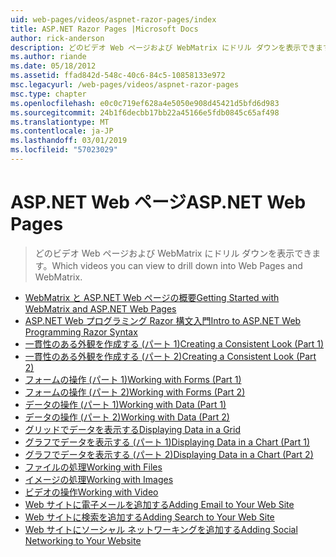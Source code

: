 ```yaml
---
uid: web-pages/videos/aspnet-razor-pages/index
title: ASP.NET Razor Pages |Microsoft Docs
author: rick-anderson
description: どのビデオ Web ページおよび WebMatrix にドリル ダウンを表示できます。
ms.author: riande
ms.date: 05/18/2012
ms.assetid: ffad842d-548c-40c6-84c5-10858133e972
msc.legacyurl: /web-pages/videos/aspnet-razor-pages
msc.type: chapter
ms.openlocfilehash: e0c0c719ef628a4e5050e908d45421d5bfd6d983
ms.sourcegitcommit: 24b1f6decbb17bb22a45166e5fdb0845c65af498
ms.translationtype: MT
ms.contentlocale: ja-JP
ms.lasthandoff: 03/01/2019
ms.locfileid: "57023029"
---
```

<a name="aspnet-web-pages"></a><span data-ttu-id="3dca0-103">ASP.NET Web ページ</span><span class="sxs-lookup"><span data-stu-id="3dca0-103">ASP.NET Web Pages</span></span>
=================
> <span data-ttu-id="3dca0-104">どのビデオ Web ページおよび WebMatrix にドリル ダウンを表示できます。</span><span class="sxs-lookup"><span data-stu-id="3dca0-104">Which videos you can view to drill down into Web Pages and WebMatrix.</span></span>


- [<span data-ttu-id="3dca0-105">WebMatrix と ASP.NET Web ページの概要</span><span class="sxs-lookup"><span data-stu-id="3dca0-105">Getting Started with WebMatrix and ASP.NET Web Pages</span></span>](getting-started-with-webmatrix-and-aspnet-web-pages.md)
- [<span data-ttu-id="3dca0-106">ASP.NET Web プログラミング Razor 構文入門</span><span class="sxs-lookup"><span data-stu-id="3dca0-106">Intro to ASP.NET Web Programming Razor Syntax</span></span>](introduction-to-aspnet-web-programming-using-the-razor-syntax.md)
- [<span data-ttu-id="3dca0-107">一貫性のある外観を作成する (パート 1)</span><span class="sxs-lookup"><span data-stu-id="3dca0-107">Creating a Consistent Look (Part 1)</span></span>](creating-a-consistent-look-part-1.md)
- [<span data-ttu-id="3dca0-108">一貫性のある外観を作成する (パート 2)</span><span class="sxs-lookup"><span data-stu-id="3dca0-108">Creating a Consistent Look (Part 2)</span></span>](creating-a-consistent-look-part-2.md)
- [<span data-ttu-id="3dca0-109">フォームの操作 (パート 1)</span><span class="sxs-lookup"><span data-stu-id="3dca0-109">Working with Forms (Part 1)</span></span>](working-with-forms-part-1.md)
- [<span data-ttu-id="3dca0-110">フォームの操作 (パート 2)</span><span class="sxs-lookup"><span data-stu-id="3dca0-110">Working with Forms (Part 2)</span></span>](working-with-forms-part-2.md)
- [<span data-ttu-id="3dca0-111">データの操作 (パート 1)</span><span class="sxs-lookup"><span data-stu-id="3dca0-111">Working with Data (Part 1)</span></span>](working-with-data-part-1.md)
- [<span data-ttu-id="3dca0-112">データの操作 (パート 2)</span><span class="sxs-lookup"><span data-stu-id="3dca0-112">Working with Data (Part 2)</span></span>](working-with-data-part-2.md)
- [<span data-ttu-id="3dca0-113">グリッドでデータを表示する</span><span class="sxs-lookup"><span data-stu-id="3dca0-113">Displaying Data in a Grid</span></span>](displaying-data-in-a-grid.md)
- [<span data-ttu-id="3dca0-114">グラフでデータを表示する (パート 1)</span><span class="sxs-lookup"><span data-stu-id="3dca0-114">Displaying Data in a Chart (Part 1)</span></span>](displaying-data-in-a-chart-part-1.md)
- [<span data-ttu-id="3dca0-115">グラフでデータを表示する (パート 2)</span><span class="sxs-lookup"><span data-stu-id="3dca0-115">Displaying Data in a Chart (Part 2)</span></span>](displaying-data-in-a-chart-part-2.md)
- [<span data-ttu-id="3dca0-116">ファイルの処理</span><span class="sxs-lookup"><span data-stu-id="3dca0-116">Working with Files</span></span>](working-with-files.md)
- [<span data-ttu-id="3dca0-117">イメージの処理</span><span class="sxs-lookup"><span data-stu-id="3dca0-117">Working with Images</span></span>](working-with-images.md)
- [<span data-ttu-id="3dca0-118">ビデオの操作</span><span class="sxs-lookup"><span data-stu-id="3dca0-118">Working with Video</span></span>](working-with-video.md)
- [<span data-ttu-id="3dca0-119">Web サイトに電子メールを追加する</span><span class="sxs-lookup"><span data-stu-id="3dca0-119">Adding Email to Your Web Site</span></span>](adding-email-to-your-web-site.md)
- [<span data-ttu-id="3dca0-120">Web サイトに検索を追加する</span><span class="sxs-lookup"><span data-stu-id="3dca0-120">Adding Search to Your Web Site</span></span>](adding-search-to-your-web-site.md)
- [<span data-ttu-id="3dca0-121">Web サイトにソーシャル ネットワーキングを追加する</span><span class="sxs-lookup"><span data-stu-id="3dca0-121">Adding Social Networking to Your Website</span></span>](adding-social-networking-to-your-website.md)
